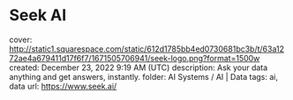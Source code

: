 # Seek AI

cover: http://static1.squarespace.com/static/612d1785bb4ed0730681bc3b/t/63a1272ae4a679411d17f6f7/1671505706941/seek-logo.png?format=1500w
created: December 23, 2022 9:19 AM (UTC)
description: Ask your data anything and get answers, instantly.
folder: AI Systems / AI | Data
tags: ai, data
url: https://www.seek.ai/